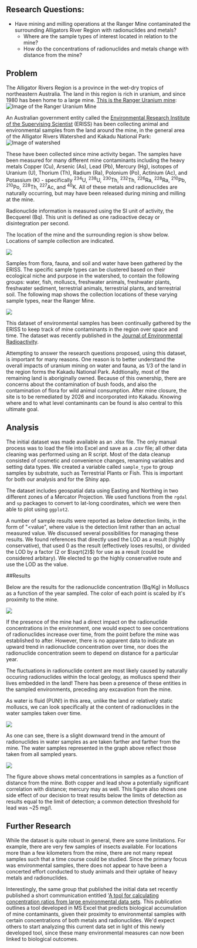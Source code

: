 <!-- README.md is generated from README.Rmd. Please edit that file -->
Research Questions:
-------------------

-   Have mining and milling operations at the Ranger Mine contaminated the surrounding Alligators River Region with radionuclides and metals?
    -   Where are the sample types of interest located in relation to the mine?
    -   How do the concentrations of radionuclides and metals change with distance from the mine?

Problem
-------

The Alligator Rivers Region is a province in the wet-dry tropics of northeastern Australia. The land in this region is rich in uranium, and since 1980 has been home to a large mine. [This is the Ranger Uranium mine](http://www.world-nuclear.org/information-library/country-profiles/countries-a-f/appendices/australia-s-uranium-mines.aspx#ranger): ![Image of the Ranger Uranium Mine](images/RMDRanger2005.png)

An Australian government entity called the [Environmental Research Institute of the Supervising Scientist](http://www.environment.gov.au/science/supervising-scientist) (ERISS) has been collecting animal and environmental samples from the land around the mine, in the general area of the Alligator Rivers Watershed and Kakadu National Park: ![Image of watershed](images/australia_with_mine.png)

These have been collected since mine activity began. The samples have been measured for many different mine contaminants including the heavy metals Copper (Cu), Arsenic (As), Lead (Pb), Mercury (Hg), isotopes of Uranium (U), Thorium (Th), Radium (Ra), Polonium (Po), Actinium (Ac), and Potassium (K) - specifically <sup>234</sup>U, <sup>238</sup>U, <sup>230</sup>Th, <sup>232</sup>Th, <sup>226</sup>Ra, <sup>228</sup>Ra, <sup>210</sup>Pb, <sup>210</sup>Po, <sup>228</sup>Th, <sup>227</sup>Ac, and <sup>40</sup>K. All of these metals and radionuclides are naturally occurring, but may have been released during mining and milling at the mine.

Radionuclide information is measured using the SI unit of activity, the Becquerel (Bq). This unit is defined as one radioactive decay or disintegration per second.

The location of the mine and the surrounding region is show below. Locations of sample collection are indicated.

<img src="README-largemap-1.png" style="display: block; margin: auto;" />

Samples from flora, fauna, and soil and water have been gathered by the ERISS. The specific sample types can be clustered based on their ecological niche and purpose in the watershed, to contain the following groups: water, fish, molluscs, freshwater animals, freshwater plants, freshwater sediment, terrestrial animals, terrestrial plants, and terrestrial soil. The following map shows the collection locations of these varying sample types, near the Ranger Mine.

<img src="README-smallmap-1.png" style="display: block; margin: auto;" />

This dataset of environmental samples has been continually gathered by the ERISS to keep track of mine contaminants in the region over space and time. The dataset was recently published in the [Journal of Environmental Radioactivity](http://www.sciencedirect.com/science/article/pii/S0265931X16301928).

Attempting to answer the research questions proposed, using this dataset, is important for many reasons. One reason is to better understand the overall impacts of uranium mining on water and fauna, as 1/3 of the land in the region forms the Kakadu National Park. Addtionally, most of the remaining land is aboriginally owned. Because of this ownership, there are concerns about the contamination of bush foods, and also the contamination of flora for wild animal consumption. After mine closure, the site is to be remediated by 2026 and incorporated into Kakadu. Knowing where and to what level contaminants can be found is also central to this ultimate goal.

Analysis
--------

The initial dataset was made available as an .xlsx file. The only manual process was to load the file into Excel and save as a .csv file; all other data cleaning was performed using an R script. Most of the data cleanup consisted of cosmetic and convenience changes, renaming variables and setting data types. We created a variable called `sample_type` to group samples by substrate, such as Terrestrial Plants or Fish. This is important for both our analysis and for the Shiny app.

The dataset includes geospatial data using Easting and Northing in two different zones of a Mercator Projection. We used functions from the `rgdal` and `sp` packages to convert to lat-long coordinates, which we were then able to plot using `ggplot2`.

A number of sample results were reported as below detection limits, in the form of "<value", where value is the detection limit rather than an actual measured value.  We discussed several possibilities for managing these results.  We found references that directly used the LOD as a result (highly conservative), that used 0 as the result (effectively loses results), or divided the LOD by a factor (2 or $\sqrt{2}$) for use as a result (could be considered arbitary).  We elected to go the highly conservative route and use the LOD as the value. 


##Results


Below are the results for the radionuclide concentration (Bq/Kg) in Molluscs as a function of the year sampled. The color of each point is scaled by it's proximity to the mine. 

<img src="README-Mollusc-1.png" style="display: block; margin: auto;" />

If the presence of the mine had a direct impact on the radionuclide concentrations in the environment, one would expect to see concentrations of radionuclides increase over time, from the point before the mine was established to after. However, there is no apparent data to indicate an upward trend in radionuclide concentration over time, nor does the radionuclide concentration seem to depend on distance for a particular year.

The fluctuations in radionuclide content are most likely caused by naturally occuring radionuclides within the local geology, as molluscs spend their lives embedded in the land! There has been a presence of these entities in the sampled environments, preceding any excavation from the mine.

As water is fluid (PUN!) in this area, unlike the land or relatively static molluscs, we can look specifically at the content of radionuclides in the water samples taken over time.

<img src="README-Rad_vs._Distance-1.png" style="display: block; margin: auto;" />

As one can see, there is a slight downward trend in the amount of radionuclides in water samples as are taken farther and farther from the mine. The water samples represented in the graph above reflect those taken from all sampled years.

<img src="README-Heavy_Metal-1.png" style="display: block; margin: auto;" />

The figure above shows metal concentrations in samples as a function of distance from the mine. Both copper and lead show a potentially significant correlation with distance; mercury may as well. This figure also shows one side effect of our decision to treat results below the limits of detection as results equal to the limit of detection; a common detection threshold for lead was ~25 mg/l.

Further Research
----------------

While the dataset is quite robust in general, there are some limitations. For example, there are very few samples of insects available. For locations more than a few kilometers from the mine, there are not many repeat samples such that a time course could be studied. Since the primary focus was environmental samples, there does not appear to have been a concerted effort conducted to study animals and their uptake of heavy metals and radionuclides.

Interestingly, the same group that published the initial data set recently published a short communication entitled '[A tool for calculating concentration ratios from large environmental data sets](https://www.ncbi.nlm.nih.gov/pubmed/27579895). This publication outlines a tool developed in MS Excel that predicts biological accumulation of mine contaminants, given their proximity to environmental samples with certain concentrations of both metals and radionuclides. We'd expect others to start analyzing this current data set in light of this newly developed tool, since these many environmental measures can now been linked to biological outcomes.
